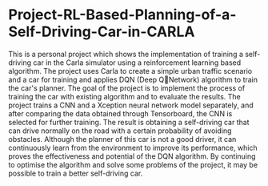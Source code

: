 # Project-RL-Based-Planning-of-a-Self-Driving-Car-in-CARLA

This is a personal project which shows the implementation of training a self-driving car in the Carla simulator using a reinforcement learning based algorithm. The project uses Carla to create a simple urban traffic scenario and a car for training and applies DQN (Deep QNetwork) algorithm to train the car's planner. The goal of the project is to implement the process of training the car with existing algorithm and to evaluate the results.
The project trains a CNN and a Xception neural network model separately, and after comparing the data obtained through Tensorboard, the CNN is selected for further training. The result is obtaining a self-driving car that can drive normally on the road with a certain probability of avoiding obstacles. Although the planner of this car is not a good driver, it can continuously learn from the environment to improve its performance, which proves the effectiveness and potential of the DQN algorithm. By continuing to optimise the algorithm and solve some problems of the project, it may be possible to train a better self-driving car.
